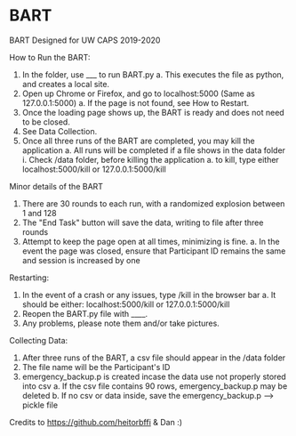 # BART
BART Designed for UW CAPS 2019-2020

How to Run the BART:
  1. In the folder, use ___ to run BART.py
      a. This executes the file as python, and creates a local site.
  2. Open up Chrome or Firefox, and go to localhost:5000 (Same as 127.0.0.1:5000)
      a. If the page is not found, see How to Restart.
  3. Once the loading page shows up, the BART is ready and does not need to be closed.
  4. See Data Collection.
  5. Once all three runs of the BART are completed, you may kill the application
      a. All runs will be completed if a file shows in the data folder
          i. Check /data folder, before killing the application
      a. to kill, type either localhost:5000/kill or 127.0.0.1:5000/kill

Minor details of the BART
  1. There are 30 rounds to each run, with a randomized explosion between 1 and 128
  2. The "End Task" button will save the data, writing to file after three rounds
  3. Attempt to keep the page open at all times, minimizing is fine.
      a. In the event the page was closed, ensure that
          Participant ID remains the same and session is increased by one


Restarting:
  1. In the event of a crash or any issues, type /kill in the browser bar
      a.  It should be either: localhost:5000/kill or 127.0.0.1:5000/kill
  2. Reopen the BART.py file with ____.
  3. Any problems, please note them and/or take pictures.


Collecting Data:
  1. After three runs of the BART, a csv file should appear in the /data folder
  2. The file name will be the Participant's ID
  3. emergency_backup.p is created incase the data use not properly stored into csv
      a. If the csv file contains 90 rows, emergency_backup.p may be deleted
      b. If no csv or data inside, save the emergency_backup.p --> pickle file




Credits to https://github.com/heitorbffi & Dan :)
